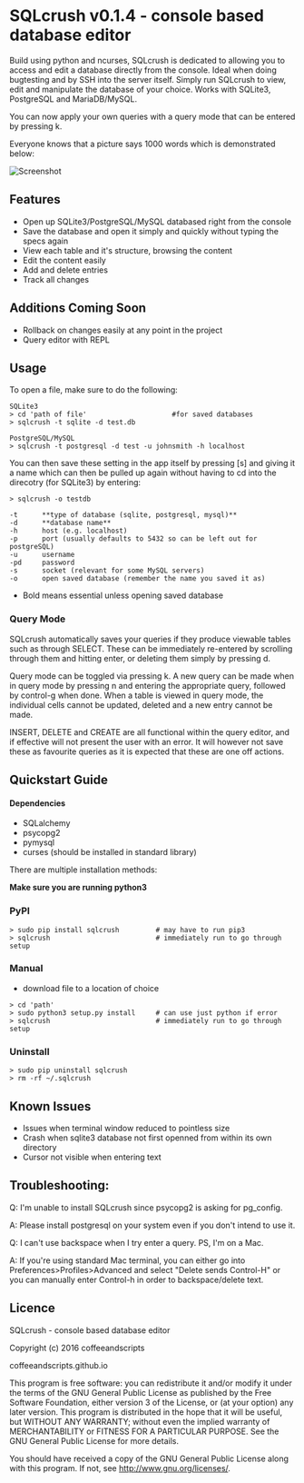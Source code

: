 # **SQLcrush v0.1.4** - console based database editor

Build using python and ncurses, SQLcrush is dedicated to allowing you to access and edit a database directly from the console. Ideal when doing bugtesting and by SSH into the server itself. Simply run SQLcrush to view, edit and manipulate the database of your choice. Works with SQLite3, PostgreSQL and MariaDB/MySQL.

You can now apply your own queries with a query mode that can be entered by pressing k.

Everyone knows that a picture says 1000 words which is demonstrated below:

![Screenshot](https://raw.githubusercontent.com/coffeeandscripts/sqlcrush/master/example.png "SQLcrush screenshot")

## Features

 - Open up SQLite3/PostgreSQL/MySQL databased right from the console
 - Save the database and open it simply and quickly without typing the specs again
 - View each table and it's structure, browsing the content
 - Edit the content easily
 - Add and delete entries
 - Track all changes

## Additions Coming Soon

 - Rollback on changes easily at any point in the project
 - Query editor with REPL

## Usage

To open a file, make sure to do the following:

~~~~
SQLite3
> cd 'path of file'						#for saved databases
> sqlcrush -t sqlite -d test.db

PostgreSQL/MySQL
> sqlcrush -t postgresql -d test -u johnsmith -h localhost
~~~~

You can then save these setting in the app itself by pressing [s] and giving it a name which can then be pulled up again without having to cd into the direcotry (for SQLite3) by entering:

~~~~
> sqlcrush -o testdb
~~~~

~~~~
-t		**type of database (sqlite, postgresql, mysql)**
-d		**database name**
-h		host (e.g. localhost)
-p		port (usually defaults to 5432 so can be left out for postgreSQL)
-u		username
-pd		password
-s      socket (relevant for some MySQL servers)
-o		open saved database (remember the name you saved it as)
~~~~
 - Bold means essential unless opening saved database

### Query Mode

SQLcrush automatically saves your queries if they produce viewable tables such as through SELECT. These can be immediately re-entered by scrolling through them and hitting enter, or deleting them simply by pressing d.

Query mode can be toggled via pressing k. A new query can be made when in query mode by pressing n and entering the appropriate query, followed by control-g when done. When a table is viewed in query mode, the individual cells cannot be updated, deleted and a new entry cannot be made.

INSERT, DELETE and CREATE are all functional within the query editor, and if effective will not present the user with an error. It will however not save these as favourite queries as it is expected that these are one off actions.

## Quickstart Guide

#### Dependencies

 - SQLalchemy
 - psycopg2
 - pymysql
 - curses (should be installed in standard library)

There are multiple installation methods:

**Make sure you are running python3**

### PyPI

~~~~
> sudo pip install sqlcrush			# may have to run pip3
> sqlcrush							# immediately run to go through setup
~~~~

### Manual

 - download file to a location of choice

~~~~
> cd 'path'
> sudo python3 setup.py install		# can use just python if error
> sqlcrush							# immediately run to go through setup
~~~~

### Uninstall

~~~
> sudo pip uninstall sqlcrush
> rm -rf ~/.sqlcrush
~~~

## Known Issues

 - Issues when terminal window reduced to pointless size
 - Crash when sqlite3 database not first openned from within its own directory
 - Cursor not visible when entering text

## Troubleshooting:

Q: I'm unable to install SQLcrush since psycopg2 is asking for pg_config.

A: Please install postgresql on your system even if you don't intend to use it.

Q: I can't use backspace when I try enter a query. PS, I'm on a Mac.

A: If you're using standard Mac terminal, you can either go into Preferences>Profiles>Advanced and select "Delete sends Control-H" or you can manually enter Control-h in order to backspace/delete text.

## Licence

SQLcrush - console based database editor

Copyright (c) 2016 coffeeandscripts

coffeeandscripts.github.io

This program is free software: you can redistribute it and/or modify it under the terms of the GNU General Public License as published by the Free Software Foundation, either version 3 of the License, or (at your option) any later version. This program is distributed in the hope that it will be useful, but WITHOUT ANY WARRANTY; without even the implied warranty of MERCHANTABILITY or FITNESS FOR A PARTICULAR PURPOSE. See the GNU General Public License for more details.

You should have received a copy of the GNU General Public License along with this program. If not, see http://www.gnu.org/licenses/.

